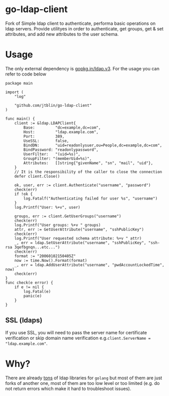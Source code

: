 # go-ldap-client

Fork of Simple ldap client to authenticate, performa basic operations on ldap servers.
Provide utilityes in order to authenticate, get groups, get & set attributes, and add new attributes to the user schema.

# Usage
The only external dependency is [gopkg.in/ldap.v3](http://gopkg.in/ldap.v3).
For the usage you can refer to code below

```golang
package main

import (
	"log"

	"github.com/jtblin/go-ldap-client"
)

func main() {
	client := &ldap.LDAPClient{
		Base:         "dc=example,dc=com",
		Host:         "ldap.example.com",
		Port:         389,
		UseSSL:       false,
		BindDN:       "uid=readonlysuer,ou=People,dc=example,dc=com",
		BindPassword: "readonlypassword",
		UserFilter:   "(uid=%s)",
		GroupFilter: "(memberUid=%s)",
		Attributes:   []string{"givenName", "sn", "mail", "uid"},
	}
	// It is the responsibility of the caller to close the connection
	defer client.Close()

	ok, user, err := client.Authenticate("username", "password")
	check(err)
	if !ok {
		log.Fatalf("Authenticating failed for user %s", "username")
	}
	log.Printf("User: %+v", user)

	groups, err := client.GetUserGroups("username")
	check(err)
	log.Printf("User groups: %+v " groups)
	attr, err := GetUserAttribute("username", "sshPublicKey")
	check(err)
	log.Printf("User requested schema attribute: %+v " attr)
	_, err = ldap.SetUserAttribute("username", "sshPublicKey", "ssh-rsa 3qefbgnqn...etc...")
	check(err)
	format := "20060102150405Z"
	now := time.Now().Format(format)
	_, err = ldap.AddUserAttribute("username", "pwdAccountLockedTime", now)
	check(err)
}
func check(e error) {
	if e != nil {
		log.Fatal(e)
		panic(e)
	}
}
```

## SSL (ldaps)

If you use SSL, you will need to pass the server name for certificate verification
or skip domain name verification e.g.`client.ServerName = "ldap.example.com"`.

# Why?

There are already [tons](https://godoc.org/?q=ldap) of ldap libraries for `golang` but most of them
are just forks of another one, most of them are too low level or too limited (e.g. do not return errors
which make it hard to troubleshoot issues).

